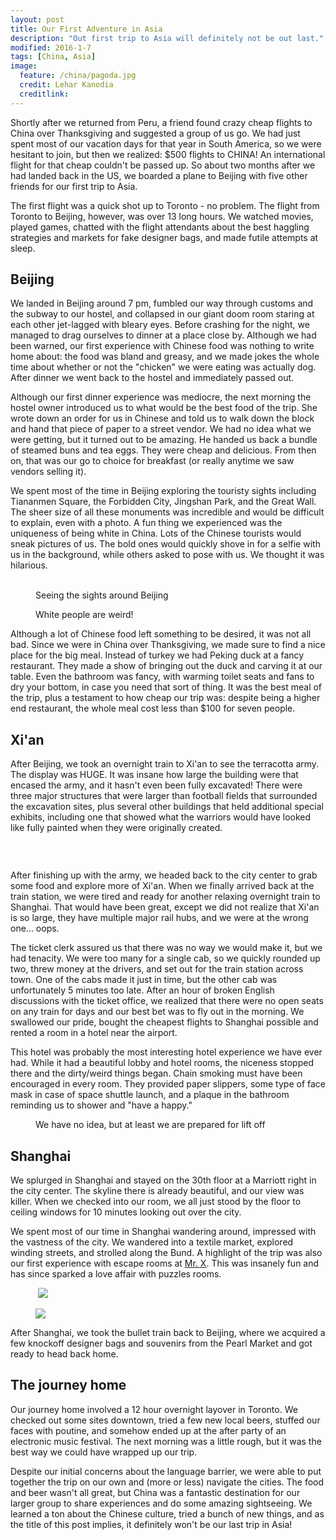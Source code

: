 ```yaml
---
layout: post
title: Our First Adventure in Asia
description: "Out first trip to Asia will definitely not be out last."
modified: 2016-1-7
tags: [China, Asia]
image:
  feature: /china/pagoda.jpg
  credit: Lehar Kanodia
  creditlink: 
---
```


Shortly after we returned from Peru, a friend found crazy cheap flights to China over Thanksgiving and suggested a group of us go. We had just spent most of our vacation days for that year in South America, so we were hesitant to join, but then we realized: $500 flights to CHINA! An international flight for that cheap couldn't be passed up. So about two months after we had landed back in the US, we boarded a plane to Beijing with five other friends for our first trip to Asia.

The first flight was a quick shot up to Toronto - no problem. The flight from Toronto to Beijing, however, was over 13 long hours. We watched movies, played games, chatted with the flight attendants about the best haggling strategies and markets for fake designer bags, and made futile attempts at sleep.

## Beijing

We landed in Beijing around 7 pm, fumbled our way through customs and the subway to our hostel, and collapsed in our giant doom room staring at each other jet-lagged with bleary eyes. Before crashing for the night, we managed to drag ourselves to dinner at a place close by. Although we had been warned, our first experience with Chinese food was nothing to write home about: the food was bland and greasy, and we made jokes the whole time about whether or not the "chicken" we were eating was actually dog. After dinner we went back to the hostel and immediately passed out.

Although our first dinner experience was mediocre, the next morning the hostel owner introduced us to what would be the best food of the trip. She wrote down an order for us in Chinese and told us to walk down the block and hand that piece of paper to a street vendor. We had no idea what we were getting, but it turned out to be amazing. He handed us back a bundle of steamed buns and tea eggs. They were cheap and delicious. From then on, that was our go to choice for breakfast (or really anytime we saw vendors selling it).

We spent most of the time in Beijing exploring the touristy sights including Tiananmen Square, the Forbidden City, Jingshan Park, and the Great Wall. The sheer size of all these monuments was incredible and would be difficult to explain, even with a photo. A fun thing we experienced was the uniqueness of being white in China. Lots of the Chinese tourists would sneak pictures of us. The bold ones would quickly shove in for a selfie with us in the background, while others asked to pose with us. We thought it was hilarious.

<figure class="third">
    <a href="/images/china/old-wall.JPG"><img src="/images/china/old-wall.JPG" alt=""></a>
    <a href="/images/china/wall.JPG"><img src="/images/china/wall.JPG" alt=""></a>
    <a href="/images/china/smog-in-the-forbidden-city.JPG"><img src="/images/china/smog-in-the-forbidden-city.JPG" alt=""></a>
    <figcaption>Seeing the sights around Beijing</figcaption>
</figure>
<figure>
    <a href="/images/china/white-people-are-weird.jpg"><img src="/images/china/white-people-are-weird.jpg" alt=""></a>
    <figcaption>White people are weird!</figcaption>
</figure>

Although a lot of Chinese food left something to be desired, it was not all bad. Since we were in China over Thanksgiving, we made sure to find a nice place for the big meal. Instead of turkey we had Peking duck at a fancy restaurant. They made a show of bringing out the duck and carving it at our table. Even the bathroom was fancy, with warming toilet seats and fans to dry your bottom, in case you need that sort of thing. It was the best meal of the trip, plus a testament to how cheap our trip was: despite being a higher end restaurant, the whole meal cost less than $100 for seven people.

## Xi'an

After Beijing, we took an overnight train to Xi'an to see the terracotta army. 
The display was HUGE. It was insane how large the building were that encased the army, and it hasn't even been fully excavated! There were three major structures that were larger than football fields that surrounded the excavation sites, plus several other buildings that held additional special exhibits, including one that showed what the warriors would have looked like fully painted when they were originally created.

<figure>
    <a href="/images/china/army-in-formation.jpg"><img src="/images/china/army-in-formation.jpg" alt=""></a>
</figure>
<figure class="half">
    <a href="/images/china/laura-with-the-army.jpg"><img src="/images/china/laura-with-the-army.jpg" alt=""></a>
    <a href="/images/china/painted-soldiers.jpg"><img src="/images/china/painted-soldiers.jpg" alt=""></a>
</figure>

After finishing up with the army, we headed back to the city center to grab some food and explore more of Xi'an. When we finally arrived back at the train station, we were tired and ready for another relaxing overnight train to Shanghai. That would have been great, except we did not realize that Xi'an is so large, they have multiple major rail hubs, and we were at the wrong one... oops.

The ticket clerk assured us that there was no way we would make it, but we had tenacity. We were too many for a single cab, so we quickly rounded up two, threw money at the drivers, and set out for the train station across town. One of the cabs made it just in time, but the other cab was unfortunately 5 minutes too late. After an hour of broken English discussions with the ticket office, we realized that there were no open seats on any train for days and our best bet was to fly out in the morning. We swallowed our pride, bought the cheapest flights to Shanghai possible and rented a room in a hotel near the airport.

This hotel was probably the most interesting hotel experience we have ever had. While it had a beautiful lobby and hotel rooms, the niceness stopped there and the dirty/weird things began. Chain smoking must have been encouraged in every room. They provided paper slippers, some type of face mask in case of space shuttle launch, and a plaque in the bathroom reminding us to shower and "have a happy."

<figure>
    <a href="/images/china/face-mask-for-space-shuttle-launch-maybe.jpg"><img src="/images/china/face-mask-for-space-shuttle-launch-maybe.jpg" alt=""></a>
    <figcaption>We have no idea, but at least we are prepared for lift off</figcaption>
</figure>

## Shanghai

We splurged in Shanghai and stayed on the 30th floor at a Marriott right in the city center. The skyline there is already beautiful, and our view was killer. When we checked into our room, we all just stood by the floor to ceiling windows for 10 minutes looking out over the city.

We spent most of our time in Shanghai wandering around, impressed with the vastness of the city. We wandered into a textile market, explored winding streets, and strolled along the Bund. A highlight of the trip was also our first experience with escape rooms at [Mr. X](http://www.mr-x.com.cn/#_=_). This was insanely fun and has since sparked a love affair with puzzles rooms.

<figure class="half">
    <a href="/images/china/shanghai-streets.jpg"><img src="/images/china/shanghai-streets.jpg" alt=""></a>
    <a href="/images/china/shanghai-skyline-on-the-bund.jpg"><img src="/images/china/shanghai-skyline-on-the-bund.jpg"></a>
</figure>
<figure>
    <a href="/images/china/shanghai-skyline-from-the-air.jpg"><img src="/images/china/shanghai-skyline-from-the-air.jpg"></a>
</figure>

After Shanghai, we took the bullet train back to Beijing, where we acquired a few knockoff designer bags and souvenirs from the Pearl Market and got ready to head back home.

## The journey home

Our journey home involved a 12 hour overnight layover in Toronto. We checked out some sites downtown, tried a few new local beers, stuffed our faces with poutine, and somehow ended up at the after party of an electronic music festival. The next morning was a little rough, but it was the best way we could have wrapped up our trip.

Despite our initial concerns about the language barrier, we were able to put together the trip on our own and (more or less) navigate the cities. The food and beer wasn't all great, but China was a fantastic destination for our larger group to share experiences and do some amazing sightseeing. We learned a ton about the Chinese culture, tried a bunch of new things, and as the title of this post implies, it definitely won't be our last trip in Asia!
